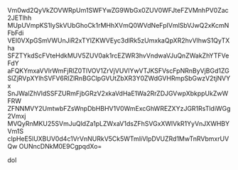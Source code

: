 Vm0wd2QyVkZOVWRpUm1SWFYwZG9WbGx0ZUV0WFJteFZVMnhPV0Zac2JETlhh
MUpUVmpKS1IySkVUbGhoCk1rMHhXVmQ0WVdNeFpIVmlSbVJwQ2xKcmNFbFdi
VEI0VXpGSmVWUnJiR2xTYlZKWVEyc3dlRk5zUmxkaQpXR2hvVlhwS1QyTXha
SFZTYkdScFVteHdkMUV5ZUV0ak1rcEZWR3hvVndwaVJuQnZWakZhYTFVeFdY
aFQKYmxaVVlrWmFjRlZ0TlVOV1ZrVjVUVlYwVTJKSFVscFpNRnByVjBGd1ZG
SlZjRVpXYlhSVFV6RlZlRnBGClpGVUtZbXR3Y0ZWdGVHRmpSbGwzV2tjNVYx
SnJWalZhVldSSFZURmFjbGRzV2xkaVdHaE1Wa2RrZDJGVwpXbkppUkZwWFRW
ZFNNMVY2UmtwbFZsWnpDbHBHV1V0WmExcGhWREZXYzJGR1RsTldiWGg2Vmxj
MVQyRnMKU25SVmJuQldZa1pLZWxaV1dsZFhSVGxXWlVkR1YyVnJXWHBYVm1S
clpHeE5lUXBUV0d4c1VrVnNURkV5Ck5WTmliVlpDVUZRd1MwTnRVbmxrUVQw
OUNncDNkM0E9CgpqdXo=

dol